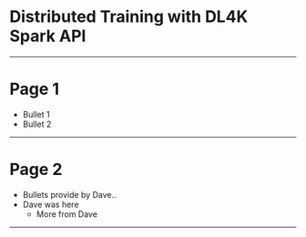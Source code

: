 # Distributed Training with DL4K Spark API

-----------------
<div style="page-break-after: always;"></div>

# Page 1

* Bullet 1
* Bullet 2

-------------------
<div style="page-break-after: always;"></div>

# Page 2

* Bullets provide by Dave..
* Dave was here
  * More from Dave 


-------------------
<div style="page-break-after: always;"></div>



<!-- 

![alt text](../resources/venn.png)



---------
<div style="page-break-after: always;"></div>

-->
